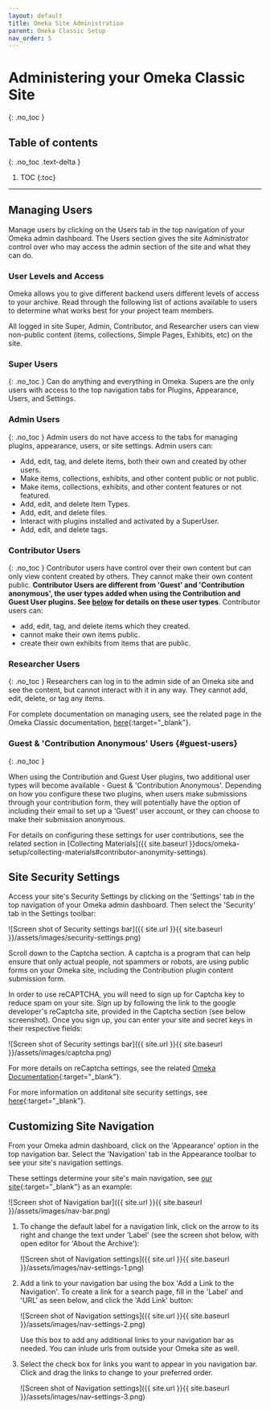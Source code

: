 ```yaml
---
layout: default
title: Omeka Site Administration
parent: Omeka Classic Setup
nav_order: 5
---
```


# Administering your Omeka Classic Site
{: .no_toc }
## Table of contents
{: .no_toc .text-delta }

1. TOC
{:toc}

---

## Managing Users

Manage users by clicking on the Users tab in the top navigation of your Omeka admin dashboard. The Users section gives the site Administrator control over who may access the admin section of the site and what they can do.

### User Levels and Access

Omeka allows you to give different backend users different levels of access to your archive. Read through the following list of actions available to users to determine what works best for your project team members.

All logged in site Super, Admin, Contributor, and Researcher users can view non-public content (items, collections, Simple Pages, Exhibits, etc) on the site.

### Super Users
{: .no_toc }
Can do anything and everything in Omeka.
Supers are the only users with access to the top navigation tabs for Plugins, Appearance, Users, and Settings.

### Admin Users
{: .no_toc }
Admin users do not have access to the tabs for managing plugins, appearance, users, or site settings.
Admin users can:

- Add, edit, tag, and delete items, both their own and created by other users.
- Make items, collections, exhibits, and other content public or not public.
- Make items, collections, exhibits, and other content features or not featured.
- Add, edit, and delete Item Types.
- Add, edit, and delete files.
- Interact with plugins installed and activated by a SuperUser.
- Add, edit, and delete tags.

### Contributor Users
{: .no_toc }
Contributor users have control over their own content but can only view content created by others. They cannot make their own content public. **Contributor Users are different from 'Guest' and 'Contribution anonymous', the user types added when using the Contribution and Guest User plugins. See [below](#guest-users) for details on these user types**. 
Contributor users can:

- add, edit, tag, and delete items which they created.
- cannot make their own items public.
- create their own exhibits from items that are public.

### Researcher Users
{: .no_toc }
Researchers can log in to the admin side of an Omeka site and see the content, but cannot interact with it in any way. They cannot add, edit, delete, or tag any items.

For complete documentation on managing users, see the related page in the Omeka Classic documentation, [here](https://omeka.org/classic/docs/Admin/Users/){:target="_blank"}.

### Guest & 'Contribution Anonymous' Users {#guest-users}
{: .no_toc }

When using the Contribution and Guest User plugins, two additional user types will become available - Guest & 'Contribution Anonymous'. Depending on how you configure these two plugins, when users make submissions through your contribution form, they will potentially have the option of including their email to set up a 'Guest' user account, or they can choose to make their submission anonymous. 

For details on configuring these settings for user contributions, see the related section in [Collecting Materials]({{ site.baseurl }}docs/omeka-setup/collecting-materials#contributor-anonymity-settings).

## Site Security Settings

Access your site's Security Settings by clicking on the 'Settings' tab in the top navigation of your Omeka admin dashboard. Then select the 'Security' tab in the Settings toolbar:

![Screen shot of Security settings bar]({{ site.url }}{{ site.baseurl }}/assets/images/security-settings.png)

Scroll down to the Captcha section. A captcha is a program that can help ensure that only actual people, not spammers or robots, are using public forms on your Omeka site, including the Contribution plugin content submission form.

In order to use reCAPTCHA, you will need to sign up for Captcha key to reduce spam on your site. Sign up by following the link to the google developer's reCaptcha site, provided in the Captcha section (see below screenshot). Once you sign up, you can enter your site and secret keys in their respective fields:

![Screen shot of Security settings bar]({{ site.url }}{{ site.baseurl }}/assets/images/captcha.png)

For more details on reCaptcha settings, see the related [Omeka Documentation](https://omeka.org/classic/docs/Admin/Settings/ReCaptcha/){:target="_blank"}.

For more information on additonal site security settings, see [here](https://omeka.org/classic/docs/Admin/Settings/Security_Settings/){:target="_blank"}.

## Customizing Site Navigation

From your Omeka admin dashboard, click on the 'Appearance' option in the top navigation bar. Select the 'Navigation' tab in the Appearance toolbar to see your site's navigation settings.

These settings determine your site's main navigation, see [our site](http://digitalcollecting.lib.virginia.edu/rally/){:target="_blank"} as an example:

![Screen shot of Navigation bar]({{ site.url }}{{ site.baseurl }}/assets/images/nav-bar.png)

1. To change the default label for a navigation link, click on the arrow to its right and change the text under 'Label' (see the screen shot below, with open editor for 'About the Archive'):

    ![Screen shot of Navigation settings]({{ site.url }}{{ site.baseurl }}/assets/images/nav-settings-1.png)

2. Add a link to your navigation bar using the box 'Add a Link to the Navigation'. To create a link for a search page, fill in the 'Label' and 'URL' as seen below, and click the 'Add Link' button:

    ![Screen shot of Navigation settings]({{ site.url }}{{ site.baseurl }}/assets/images/nav-settings-2.png)

    Use this box to add any additional links to your navigation bar as needed. You can inlude urls from outside your Omeka site as well. 

3. Select the check box for links you want to appear in you navigation bar. Click and drag the links to change to your preferred order.

    ![Screen shot of Navigation settings]({{ site.url }}{{ site.baseurl }}/assets/images/nav-settings-3.png)

